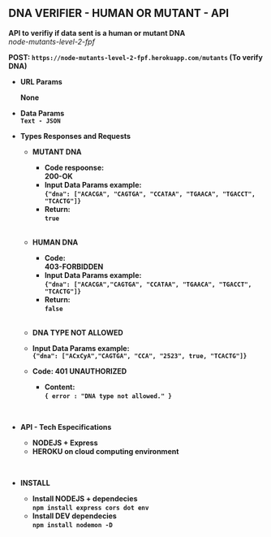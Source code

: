 **DNA VERIFIER - HUMAN OR MUTANT - API**
----
  **API to verifiy if data sent is a human or mutant DNA** <br/>
  *node-mutants-level-2-fpf*

<strong>POST: <STRONG> `https://node-mutants-level-2-fpf.herokuapp.com/mutants` (To verify DNA)


*  **URL Params**

   **None**

* **Data Params** <br/>
  `Text - JSON`


* **Types Responses and Requests**  

  * **MUTANT DNA**<br />
  
    * **Code respoonse:** <br/>200-OK <br />
    * **Input Data Params example:** <br /> 
     `{"dna": ["ACACGA", "CAGTGA", "CCATAA", "TGAACA", "TGACCT", "TCACTG"]}` <br />
    * **Return:** <br/> `true` <br />
    
    <br/>
  * **HUMAN DNA**<br />

     * **Code:** <br/>403-FORBIDDEN <br />
     * **Input Data Params example:** <br/>`{"dna": ["ACACGA","CAGTGA", "CCATAA", "TGAACA", "TGACCT", "TCACTG"]}` <br />
     * **Return:** <br/> `false` <br />
    
    <br />
  * **DNA TYPE NOT ALLOWED**<br />
  * **Input Data Params example:** <br/>`{"dna": ["ACxCyA","CAGTGA", "CCA", "2523", true, "TCACTG"]}` <br />
  * **Code:** 401 UNAUTHORIZED <br />
    * **Content:** <br/> `{ error : "DNA type not allowed." }`<br />

<br/>

* **API - Tech Especifications** <br />

  * **NODEJS + Express** <br />
  * **HEROKU on cloud computing environment** <br />

<br/>

* **INSTALL**

  * **Install NODEJS + dependecies**<br />
  `npm install express cors dot env`
  * **Install DEV dependecies** <br/>
   `npm install nodemon -D`
    

    
 
